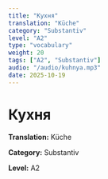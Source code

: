 ```yaml
---
title: "Кухня"
translation: "Küche"
category: "Substantiv"
level: "A2"
type: "vocabulary"
weight: 20
tags: ["A2", "Substantiv"]
audio: "/audio/kuhnya.mp3"
date: 2025-10-19
---
```


# Кухня

**Translation:** Küche

**Category:** Substantiv

**Level:** A2

